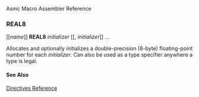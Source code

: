 Asmc Macro Assembler Reference

### REAL8

[[_name_]] **REAL8** _initializer_ [[, _initializer_]] ...

Allocates and optionally initializes a double-precision (8-byte) floating-point number for each _initializer_. Can also be used as a type specifier anywhere a type is legal.

#### See Also

[Directives Reference](readme.md)